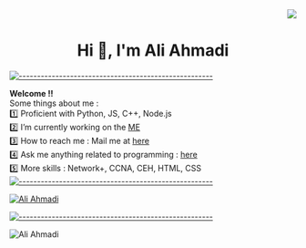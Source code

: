 <div align="right"><img src="https://komarev.com/ghpvc/?username=AliiAhmadi&color=orange"/></div>
<h1 align="center">Hi 👋, I'm Ali Ahmadi</h1>

[![-----------------------------------------------------](
https://raw.githubusercontent.com/andreasbm/readme/master/assets/lines/aqua.png)](https://github.com/BaseMax?tab=repositories)

<b>Welcome !! </b><br/>
Some things about me :<br/>
:one: Proficient with Python, JS, C++, Node.js<br/> 
:two: I’m currently working on the <a href="https://github.com/AliiAhmadi">ME</a><br/> 
:three: How to reach me : Mail me at <a href="mailto:ahmadiali82c@gmail.com">here</a><br/>
:four: Ask me anything related to programming : <a href="mailto:ahmadiali82c@gmail.com">here</a><br/>
:five: More skills : Network+, CCNA, CEH, HTML, CSS
[![-----------------------------------------------------](
https://raw.githubusercontent.com/andreasbm/readme/master/assets/lines/aqua.png)](https://github.com/AliiAhmadi?tab=repositories)

<a href="https://github.com/AliiAhmadi?tab=repositories"><img src="https://github-profile-trophy.vercel.app/?username=AliiAhmadi&column=8&margin-w=15&margin-h=15" alt="Ali Ahmadi"></a>

[![-----------------------------------------------------](
https://raw.githubusercontent.com/andreasbm/readme/master/assets/lines/aqua.png)](https://github.com/AliiAhmadi?tab=repositories)

<img align="center" src="https://github-readme-stats.vercel.app/api?username=AliiAhmadi&show_icons=true&locale=en" alt="Ali Ahmadi">
